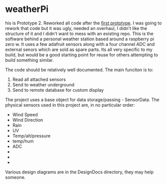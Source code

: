 # weatherPi
his is Prototype 2. Reworked all code after the [first prototype](https://github.com/dirtchild/rpi_projects/tree/master/weather.piZero). I was going to rework that code but it was ugly, needed an overhaul, I didn't like the structure of it and I didn't want to mess with an existing repo. This is the software behind a personal weather station based around a raspberry pi zero w. It uses a few adafruit sensors along with a four channel ADC and external senors which are sold as spare parts. Its all very specific to my build, but would be a good starting point for reuse for others attempting to build something similar.


The code should be relatively well documented. The main funciton is to:

1. Read all attached sensors
1. Send to weather underground
1. Send to remote database for custom display

The project uses a base object for data storage/passing - SensorData. The physical sensors used in this project are, in no particular order:

* Wind Speed 
* Wind Direction
* Rain
* UV
* Temp/alt/pressure
* temp/hum
* ADC
* 
* 
* 

Various design diagrams are in the DesignDocs directory, they may help someone.
